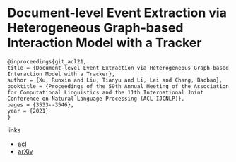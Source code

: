 # Document-level Event Extraction via Heterogeneous Graph-based Interaction Model with a Tracker

```
@inproceedings{git_acl21,
title = {Document-level Event Extraction via Heterogeneous Graph-based Interaction Model with a Tracker},
author = {Xu, Runxin and Liu, Tianyu and Li, Lei and Chang, Baobao},
booktitle = {Proceedings of the 59th Annual Meeting of the Association for Computational Linguistics and the 11th International Joint Conference on Natural Language Processing (ACL-IJCNLP)},
pages = {3533--3546},
year = {2021}
}
```

links
- [acl](https://aclanthology.org/2021.acl-long.274)
- [arXiv](https://arxiv.org/abs/2105.14924)
